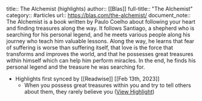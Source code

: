title:: The Alchemist (highlights)
author:: [[Blas]]
full-title:: "The Alchemist"
category:: #articles
url:: https://blas.com/the-alchemist/
document_note:: The Alchemist is a book written by Paulo Coelho about following your heart and finding treasures along the way. It follows Santiago, a shepherd who is searching for his personal legend, and he meets various people along his journey who teach him valuable lessons. Along the way, he learns that fear of suffering is worse than suffering itself, that love is the force that transforms and improves the world, and that he possesses great treasures within himself which can help him perform miracles. In the end, he finds his personal legend and the treasure he was searching for.

- Highlights first synced by [[Readwise]] [[Feb 13th, 2023]]
	- When you possess great treasures within you and try to tell others about them, they rarely believe you ([View Highlight](https://read.readwise.io/read/01gs4zh2791cdc41c29b78m2c2))